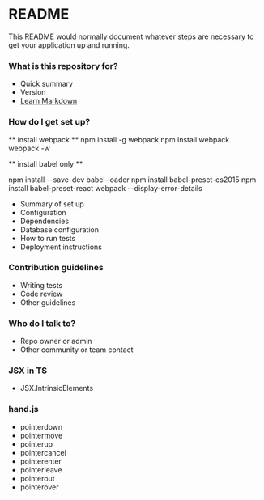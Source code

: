 # README #

This README would normally document whatever steps are necessary to get your application up and running.

### What is this repository for? ###

* Quick summary
* Version
* [Learn Markdown](https://bitbucket.org/tutorials/markdowndemo)


### How do I get set up? ###

** install webpack **
  npm install -g webpack
  npm install webpack  
  webpack -w

** install babel only **

npm install --save-dev babel-loader
npm install babel-preset-es2015
npm install babel-preset-react
webpack --display-error-details



* Summary of set up
* Configuration
* Dependencies
* Database configuration
* How to run tests
* Deployment instructions

### Contribution guidelines ###

* Writing tests
* Code review
* Other guidelines

### Who do I talk to? ###

* Repo owner or admin
* Other community or team contact

### JSX in TS ###

* JSX.IntrinsicElements

### hand.js ###
- pointerdown
- pointermove
- pointerup
- pointercancel
- pointerenter
- pointerleave
- pointerout
- pointerover